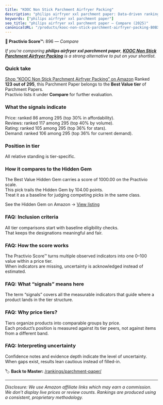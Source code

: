 ```yaml
---
title: "KOOC Non Stick Parchment Airfryer Packing"
description: "philips airfryer xxl parchment paper: Data-driven ranking using the Practivio Score™. Positioned by quality, value, demand, findability, momentum."
keywords: ["philips airfryer xxl parchment paper"]
seo_title: "philips airfryer xxl parchment paper — Compare (2025)"
canonicalURL: "/products/kooc-non-stick-parchment-airfryer-packing-B0BX2DCG36/"
---
```


**🛒 Practivio Score™:** 896 — _Compare_


*If you're comparing **philips airfryer xxl parchment paper**, **[KOOC Non Stick Parchment Airfryer Packing](https://www.amazon.com/dp/B0BX2DCG36?tag=practivio-20)** is a strong alternative to put on your shortlist.*
### Quick take
[Shop “KOOC Non Stick Parchment Airfryer Packing” on Amazon](https://www.amazon.com/dp/B0BX2DCG36?tag=practivio-20)
Ranked **123 out of 295**, this Parchment Paper belongs to the **Best Value tier** of Parchment Papers.  
Practivio lists it under **Compare** for further evaluation.

### What the signals indicate
Price: ranked 86 among 295 (top 30% in affordability).  
Reviews: ranked 117 among 295 (top 40% by volume).  
Rating: ranked 105 among 295 (top 36% for stars).  
Demand: ranked 106 among 295 (top 36% for current demand).

### Position in tier
All relative standing is tier-specific.

### How it compares to the Hidden Gem
The Best Value Hidden Gem carries a score of 1000.00 on the Practivio scale.  
This pick trails the Hidden Gem by 104.00 points.  
Treat it as a baseline for judging competing picks in the same class.  

See the Hidden Gem on Amazon → [View listing](https://www.amazon.com/dp/B07L9X9XXX?tag=practivio-20)

### FAQ: Inclusion criteria
All tier comparisons start with baseline eligibility checks.  
That keeps the designations meaningful and fair.

### FAQ: How the score works
The Practivio Score™ turns multiple observed indicators into one 0–100 value within a price tier.  
When indicators are missing, uncertainty is acknowledged instead of estimated.

### FAQ: What “signals” means here
The term “signals” covers all the measurable indicators that guide where a product lands in the tier structure.

### FAQ: Why price tiers?
Tiers organize products into comparable groups by price.  
Each product’s position is measured against its tier peers, not against items from a different band.

### FAQ: Interpreting uncertainty
Confidence notes and evidence depth indicate the level of uncertainty.  
When gaps exist, results lean cautious instead of filled-in.

<!-- Missing template for Compare/CompareWithinPriceClass -->


🏷️ **Back to Master:** [/rankings/parchment-paper/](/rankings/parchment-paper/)

---
_Disclosure: We use Amazon affiliate links which may earn a commission. We don’t display live prices or review counts. Rankings are produced using a consistent, proprietary methodology._
